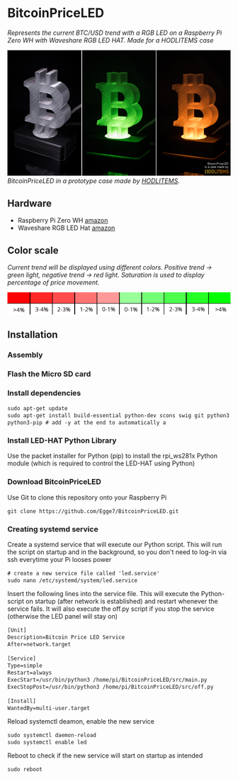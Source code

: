 # BitcoinPriceLED
 
*Represents the current BTC/USD trend with a RGB LED on a Raspberry Pi Zero WH with Waveshare RGB LED HAT. Made for a HODLITEMS case*

![Prototype V1](/pictures/LED.jpg)
*BitcoinPriceLED in a prototype case made by [HODLITEMS](https://hodlitems.com/).*

## Hardware

* Raspberry Pi Zero WH [amazon](https://www.amazon.de/Raspberry-Pi-Zero-WH/dp/B07BHMRTTY)
* Waveshare RGB LED Hat [amazon](https://www.amazon.de/Waveshare-RGB-LED-HAT-Expansion/dp/B06ZYLC1BJ)

## Color scale

*Current trend will be displayed using different colors. Positive trend -> green light, negative trend -> red light. Saturation is used to display percentage of price movement.*

![colorscale](/pictures/Farbskala.png)

## Installation

### Assembly

### Flash the Micro SD card

### Install dependencies

```shell
sudo apt-get update
sudo apt-get install build-essential python-dev scons swig git python3 python3-pip # add -y at the end to automatically a
```

### Install LED-HAT Python Library

Use the packet installer for Python (pip) to install the rpi_ws281x Python module (which is required to control the LED-HAT using Python)

### Download BitcoinPriceLED

Use Git to clone this repository onto your Raspberry Pi

```shell
git clone https://github.com/Egge7/BitcoinPriceLED.git
```

### Creating systemd service

Create a systemd service that will execute our Python script. This will run the script on startup and in the background, so you don't need to log-in via ssh everytime your Pi looses power

```shell
# create a new service file called 'led.service'
sudo nano /etc/systemd/system/led.service
```

Insert the following lines into the service file. This will execute the Python-script on startup (after network is established) and restart whenever the service fails. It will also execute the off.py script if you stop the service (otherwise the LED panel will stay on)
```
[Unit]
Description=Bitcoin Price LED Service
After=network.target

[Service]
Type=simple
Restart=always
ExecStart=/usr/bin/python3 /home/pi/BitcoinPriceLED/src/main.py
ExecStopPost=/usr/bin/python3 /home/pi/BitcoinPriceLED/src/off.py

[Install]
WantedBy=multi-user.target
```
Reload systemctl deamon, enable the new service

```shell
sudo systemctl daemon-reload
sudo systemctl enable led
```

Reboot to check if the new service will start on startup as intended

```shell
sudo reboot
```

